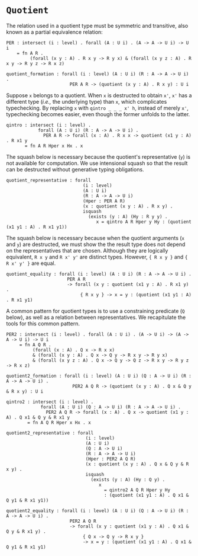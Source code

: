 # `Quotient`

The relation used in a quotient type must be symmetric and transitive,
also known as a partial equivalence relation:

    PER : intersect (i : level) . forall (A : U i) . (A -> A -> U i) -> U i
        = fn A R .
             (forall (x y : A) . R x y -> R y x) & (forall (x y z : A) . R x y -> R y z -> R x z)

    quotient_formation : forall (i : level) (A : U i) (R : A -> A -> U i) .
                            PER A R -> (quotient (x y : A) . R x y) : U i

Suppose `x` belongs to a quotient. When `x` is destructed to obtain
`x'`, `x'` has a different type (*i.e.,* the underlying type) than
`x`, which complicates typechecking.  By replacing `x` with 
`qintro _ _ _ x' h`, instead of merely `x'`, typechecking becomes
easier, even though the former unfolds to the latter.

    qintro : intersect (i : level) .
                forall (A : U i) (R : A -> A -> U i) .
                  PER A R -> forall (x : A) . R x x -> quotient (x1 y : A) . R x1 y
           = fn A R Hper x Hx . x

The squash below is necessary because the quotient's representative
(`y`) is not available for computation.  We use intensional squash so
that the result can be destructed without generative typing
obligations.

    quotient_representative : forall
                                 (i : level)
                                 (A : U i)
                                 (R : A -> A -> U i)
                                 (Hper : PER A R)
                                 (x : quotient (x y : A) . R x y) .
                                 isquash
                                   (exists (y : A) (Hy : R y y) .
                                      x = qintro A R Hper y Hy : (quotient (x1 y1 : A) . R x1 y1))

The squash below is necessary because when the quotient arguments (`x`
and `y`) are destructed, we must show the the result type does not
depend on the representatives that are chosen.  Although they are
logically equivalent, `R x y` and `R x' y'` are distinct types.
However, `{ R x y }` and `{ R x' y' }` are equal.

    quotient_equality : forall (i : level) (A : U i) (R : A -> A -> U i) .
                           PER A R
                           -> forall (x y : quotient (x1 y : A) . R x1 y) .
                                { R x y } -> x = y : (quotient (x1 y1 : A) . R x1 y1)

A common pattern for quotient types is to use a constraining predicate
(`Q` below), as well as a relation between representatives.  We
recapitulate the tools for this common pattern.

    PER2 : intersect (i : level) . forall (A : U i) . (A -> U i) -> (A -> A -> U i) -> U i
         = fn A Q R .
              (forall (x : A) . Q x -> R x x)
              & (forall (x y : A) . Q x -> Q y -> R x y -> R y x)
              & (forall (x y z : A) . Q x -> Q y -> Q z -> R x y -> R y z -> R x z)

    quotient2_formation : forall (i : level) (A : U i) (Q : A -> U i) (R : A -> A -> U i) .
                             PER2 A Q R -> (quotient (x y : A) . Q x & Q y & R x y) : U i

    qintro2 : intersect (i : level) .
                 forall (A : U i) (Q : A -> U i) (R : A -> A -> U i) .
                   PER2 A Q R -> forall (x : A) . Q x -> quotient (x1 y : A) . Q x1 & Q y & R x1 y
            = fn A Q R Hper x Hx . x

    quotient2_representative : forall
                                  (i : level)
                                  (A : U i)
                                  (Q : A -> U i)
                                  (R : A -> A -> U i)
                                  (Hper : PER2 A Q R)
                                  (x : quotient (x y : A) . Q x & Q y & R x y) .
                                  isquash
                                    (exists (y : A) (Hy : Q y) .
                                       x
                                         = qintro2 A Q R Hper y Hy
                                         : (quotient (x1 y1 : A) . Q x1 & Q y1 & R x1 y1))

    quotient2_equality : forall (i : level) (A : U i) (Q : A -> U i) (R : A -> A -> U i) .
                            PER2 A Q R
                            -> forall (x y : quotient (x1 y : A) . Q x1 & Q y & R x1 y) .
                                 { Q x -> Q y -> R x y }
                                 -> x = y : (quotient (x1 y1 : A) . Q x1 & Q y1 & R x1 y1)
